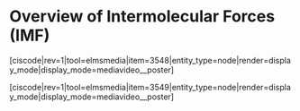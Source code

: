 <div style="float:right;margin:auto"><ebook-button title="Electrostatic Interactions" link="https://genchem.science.psu.edu/11-2-electrostatic-interactions"></ebook-button></div>



# Overview of Intermolecular Forces (IMF)

[ciscode|rev=1|tool=elmsmedia|item=3548|entity_type=node|render=display_mode|display_mode=mediavideo__poster]

[ciscode|rev=1|tool=elmsmedia|item=3549|entity_type=node|render=display_mode|display_mode=mediavideo__poster]